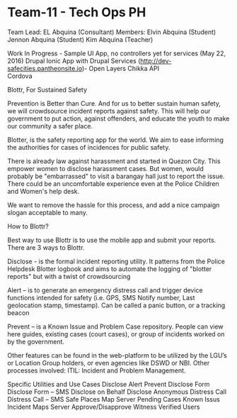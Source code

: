 # Team-11 - Tech Ops PH
Team Lead: EL Abquina     (Consultant)
Members:   Elvin Abquina  (Student)
           Jennon Abquina (Student)
           Kim Abquina    (Teacher)		   

Work In Progress - Sample UI App, no controllers yet for services (May 22, 2016)
Drupal Ionic App with Drupal Services (http://dev-safecities.pantheonsite.io)- Open Layers
Chikka API		   
Cordova		   


Blottr, For Sustained Safety
 
Prevention is Better than Cure.
And for us to better sustain human safety, we will crowdsource incident reports against safety. This will help our government to put action, against offenders, and educate the youth to make our community a safer place.
 
Blotter, is the safety reporting app for the world. We aim to ease informing the authorities for cases of incidences for public safety.
 
There is already law against harassment and started in Quezon City. This empower women to disclose harassment cases. But women, would probably be "embarrassed" to visit a barangay hall just to report the issue. There could be an uncomfortable experience even at the Police Children and Women's help desk. 
 
We want to remove the hassle for this process, and add a nice campaign slogan acceptable to many.
 
How to Blottr?
 
Best way to use Blottr is to use the mobile app and submit your reports. There are 3 ways to Blottr.
 
Disclose - is the formal incident reporting utility. It patterns from the Police Helpdesk Blotter logbook and aims to automate the logging of "blotter reports" but with a twist of crowdsourcing
 
Alert – is to generate an emergency distress call and trigger device functions intended for safety (i.e. GPS, SMS Notify number, Last geolocation stamp, timestamp). Can be called a panic button, or a tracking beacon

Prevent – is a Known Issue and Problem Case repository. People can view here guides, existing cases (court cases), or group of incidents worked on by the government.

Other features can be found in the web-platform to be utilized by the LGU’s or Location Group holders, or even agencies like DSWD or NBI. Other processes involved: ITIL: Incident and Problem Management. 

Specific Utilities and Use Cases
Disclose	Alert	Prevent
Disclose Form
Disclose Form – SMS
Disclose on Behalf
Disclose Anonymous
	Distress Call 
Distress Call – SMS
Safe Places Map Server	Pending Cases
Known Issus
Incident Maps Server
Approve/Disapprove Witness
Verified Users


